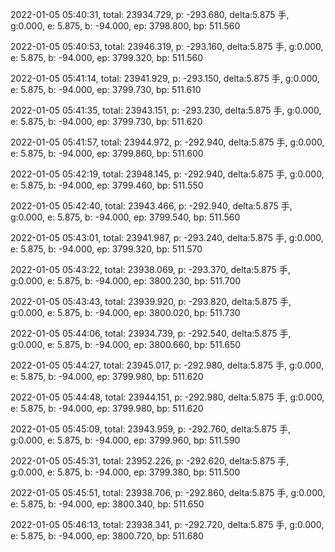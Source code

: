 2022-01-05 05:40:31, total: 23934.729, p: -293.680, delta:5.875 手, g:0.000, e: 5.875, b: -94.000, ep: 3798.800, bp: 511.560

2022-01-05 05:40:53, total: 23946.319, p: -293.160, delta:5.875 手, g:0.000, e: 5.875, b: -94.000, ep: 3799.320, bp: 511.560

2022-01-05 05:41:14, total: 23941.929, p: -293.150, delta:5.875 手, g:0.000, e: 5.875, b: -94.000, ep: 3799.730, bp: 511.610

2022-01-05 05:41:35, total: 23943.151, p: -293.230, delta:5.875 手, g:0.000, e: 5.875, b: -94.000, ep: 3799.730, bp: 511.620

2022-01-05 05:41:57, total: 23944.972, p: -292.940, delta:5.875 手, g:0.000, e: 5.875, b: -94.000, ep: 3799.860, bp: 511.600

2022-01-05 05:42:19, total: 23948.145, p: -292.940, delta:5.875 手, g:0.000, e: 5.875, b: -94.000, ep: 3799.460, bp: 511.550

2022-01-05 05:42:40, total: 23943.466, p: -292.940, delta:5.875 手, g:0.000, e: 5.875, b: -94.000, ep: 3799.540, bp: 511.560

2022-01-05 05:43:01, total: 23941.987, p: -293.240, delta:5.875 手, g:0.000, e: 5.875, b: -94.000, ep: 3799.320, bp: 511.570

2022-01-05 05:43:22, total: 23938.069, p: -293.370, delta:5.875 手, g:0.000, e: 5.875, b: -94.000, ep: 3800.230, bp: 511.700

2022-01-05 05:43:43, total: 23939.920, p: -293.820, delta:5.875 手, g:0.000, e: 5.875, b: -94.000, ep: 3800.020, bp: 511.730

2022-01-05 05:44:06, total: 23934.739, p: -292.540, delta:5.875 手, g:0.000, e: 5.875, b: -94.000, ep: 3800.660, bp: 511.650

2022-01-05 05:44:27, total: 23945.017, p: -292.980, delta:5.875 手, g:0.000, e: 5.875, b: -94.000, ep: 3799.980, bp: 511.620

2022-01-05 05:44:48, total: 23944.151, p: -292.980, delta:5.875 手, g:0.000, e: 5.875, b: -94.000, ep: 3799.980, bp: 511.620

2022-01-05 05:45:09, total: 23943.959, p: -292.760, delta:5.875 手, g:0.000, e: 5.875, b: -94.000, ep: 3799.960, bp: 511.590

2022-01-05 05:45:31, total: 23952.226, p: -292.620, delta:5.875 手, g:0.000, e: 5.875, b: -94.000, ep: 3799.380, bp: 511.500

2022-01-05 05:45:51, total: 23938.706, p: -292.860, delta:5.875 手, g:0.000, e: 5.875, b: -94.000, ep: 3800.340, bp: 511.650

2022-01-05 05:46:13, total: 23938.341, p: -292.720, delta:5.875 手, g:0.000, e: 5.875, b: -94.000, ep: 3800.720, bp: 511.680
